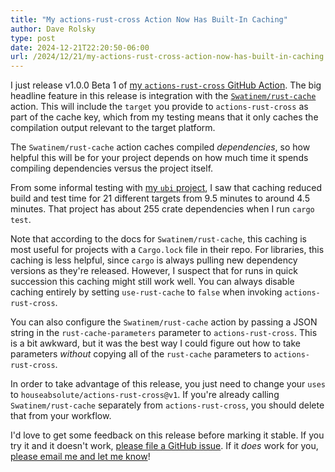 ```yaml
---
title: "My actions-rust-cross Action Now Has Built-In Caching"
author: Dave Rolsky
type: post
date: 2024-12-21T22:20:50-06:00
url: /2024/12/21/my-actions-rust-cross-action-now-has-built-in-caching
---
```


I just release v1.0.0 Beta 1 of [my `actions-rust-cross` GitHub Action](https://github.com/houseabsolute/actions-rust-cross/tree/v1.0.0-beta1). The big headline feature in this release is integration with the [`Swatinem/rust-cache`](https://github.com/Swatinem/rust-cache) action. This will include the `target` you provide to `actions-rust-cross` as part of the cache key, which from my testing means that it only caches the compilation output relevant to the target platform.

The `Swatinem/rust-cache` action caches compiled _dependencies_, so how helpful this will be for your project depends on how much time it spends compiling dependencies versus the project itself.

From some informal testing with [my `ubi` project](https://github.com/houseabsolute/ubi), I saw that caching reduced build and test time for 21 different targets from 9.5 minutes to around 4.5 minutes. That project has about 255 crate dependencies when I run `cargo test`.

Note that according to the docs for `Swatinem/rust-cache`, this caching is most useful for projects with a `Cargo.lock` file in their repo. For libraries, this caching is less helpful, since `cargo` is always pulling new dependency versions as they're released. However, I suspect that for runs in quick succession this caching might still work well. You can always disable caching entirely by setting `use-rust-cache` to `false` when invoking `actions-rust-cross`.

You can also configure the `Swatinem/rust-cache` action by passing a JSON string in the `rust-cache-parameters` parameter to `actions-rust-cross`. This is a bit awkward, but it was the best way I could figure out how to take parameters _without_ copying all of the `rust-cache` parameters to `actions-rust-cross`.

In order to take advantage of this release, you just need to change your `uses` to `houseabsolute/actions-rust-cross@v1`. If you're already calling `Swatinem/rust-cache` separately from `actions-rust-cross`, you should delete that from your workflow.

I'd love to get some feedback on this release before marking it stable. If you try it and it doesn't work, [please file a GitHub issue](https://github.com/houseabsolute/actions-rust-cross/issues). If it _does_ work for you, [please email me and let me know](mailto:autarch@urth.org)!